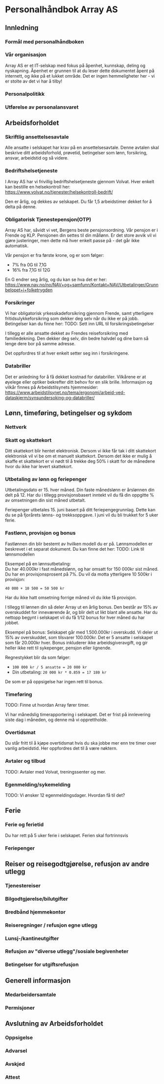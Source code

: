 # Personalhåndbok Array AS

## Innledning

### Formål med personalhåndboken
### Vår organisasjon
Array AS er et IT-selskap med fokus på åpenhet, kunnskap, deling og nyskapning. Åpenhet er grunnen til at du leser dette dokumentet åpent på internett, og ikke på et lukket område. Det er ingen hemmeligheter her - vi er stolte av det vi har å tilby!

### Personalpolitikk
### Utførelse av personalansvaret

## Arbeidsforholdet
### Skriftlig ansettelsesavtale
Alle ansatte i selskapet har krav på en ansettelsesavtale. Denne avtalen skal beskrive ditt arbeidsforhold, prøvetid, betingelser som lønn, forsikring, ansvar, arbeidstid og så videre.
### Bedriftshelsetjeneste
I Array AS har vi frivillig bedriftshelsetjeneste gjennom Volvat. Hver enkelt kan bestille en helsekontroll her:
https://www.volvat.no/tjenester/helsekontroll-bedrift/

Den er årlig, og dekkes av selskapet. Du får 1,5 arbeidstimer dekket for å delta på denne.

### Obligatorisk Tjenestepensjon(OTP)
Array AS har, såvidt vi vet, Bergens beste pensjonsordning. Vår pensjon er i Frende og KLP. Pensjonen din settes til din mållønn. Er det store avvik vil vi gjøre justeringer, men dette må hver enkelt passe på - det går ikke automatisk.

Vår pensjon er fra første krone, og er som følger:
* 7% fra 0G til 7,1G
* 16% fra 7,1G til 12G

En G endrer seg årlig, og du kan se hva det er her:
https://www.nav.no/no/NAV+og+samfunn/Kontakt+NAV/Utbetalinger/Grunnbelopet+i+folketrygden

### Forsikringer
Vi har obligatorisk yrkesskadeforsikring gjennom Frende, samt ytterligere fritidsulykkeforsikring som dekker deg selv når du ikke er på jobb. Betingelser kan du finne her:
TODO: Sett inn URL til forsikringsbetingelser

I tillegg er alle ansatte dekket av Frendes reiseforsikring med familiedekning. Den dekker deg selv, din bedre halvdel og dine barn så lenge dere bor på samme adresse.

Det oppfordres til at hver enkelt setter seg inn i forsikringene.

### Databriller
Det er anledning for å få dekket kostnad for databriller. Vilkårene er at øyelege eller optiker bekrefter ditt behov for en slik brille. Informasjon og vilkår finnes på Arbeidstilsynets hjemmesider:
https://www.arbeidstilsynet.no/tema/ergonomi/arbeid-ved-dataskjerm/synsundersoking-og-databriller/

## Lønn, timeføring, betingelser og sykdom
### Nettverk
### Skatt og skattekort
Ditt skattekort blir hentet elektronisk. Dersom vi ikke får tak i ditt skattekort elektronisk vil vi be om et manuelt skattekort. Dersom det ikke er mulig å skaffe et skattekort er vi nødt til å trekke deg 50% i skatt for de månedene hvor du ikke har levert skattekort.

### Utbetaling av lønn og feriepenger
Utbetalingsdato er 15. hver måned. Din faste månedslønn er årslønnen din delt på 12. Har du i tillegg provisjonsbasert inntekt vil du få din oppgitte % av omsetningen din sist måned utbetalt.

Feriepenger utbetales 15. juni basert på ditt feriepengegrunnlag. Dette kan du se på fjorårets lønns- og trekksoppgave. I juni vil du bli trukket for 5 uker ferie.

### Fastlønn, provisjon og bonus
Fastlønnen din blir bestemt av hvilken modell du er på. Lønnsmodellen er beskrevet i et separat dokument. Du kan finne det her:
TODO: Link til lønnsmodellen

Eksempel på en lønnsutbetaling:  
Du har 40.000kr i fast månedslønn, og har omsatt for 150 000kr sist måned. Du har en provisjonsprosent på 7%. Du vil da motta ytterligere 10 500kr i provisjon:

`40 000 + 10 500 = 50 500 kr`

Har du ikke hatt omsetning forrige måned vil du ikke få provisjon.

I tillegg til lønnen din så deler Array ut en årlig bonus. Den består av 15% av overskuddet for inneværende år, og blir delt ut likt blant alle ansatte. Har du nettopp begynt i selskapet vil du få 1/12 bonus for hver måned du har jobbet.

Eksempel på bonus:
Selskapet går med 1.500.000kr i overskudd. Vi deler ut 15% av overskuddet, som tilsvarer 100.000kr. Det er 5 ansatte i selskapet som får 20.000kr hver. Bonus inkluderer ikke arbeidsgiveravgift, og gir heller ikke rett til sykepenger, pensjon eller lignende.

Regnestykket blir da som følger:  
* `100 000 kr / 5 ansatte = 20 000 kr`
* Din utbetaling: `20 000 kr * 0.859 = 17 180 kr`

De som er på oppsigelse har ingen rett til bonus.

### Timeføring
TODO: Finne ut hvordan Array fører timer.

Vi har månedslig timerapportering i selskapet. Det er frist på innlevering siste dag i måneden, og denne må vi opprettholde.

### Overtidsmat
Du står fritt til å kjøpe overtidsmat hvis du ska jobbe mer enn tre timer over vanlig arbeidstid. Her oppfordres det til å være nøktern.

### Avtaler og tilbud
TODO: Avtaler med Volvat, treningssenter og mer.

### Egenmelding/sykemelding

TODO: Vi ønsker 12 egenmeldingsdager. Hvordan få til det?

## Ferie
### Ferie og ferietid
Du har rett på 5 uker ferie i selskapet. Ferien skal fortrinnsvis
### Feriepenger

## Reiser og reisegodtgjørelse, refusjon av andre utlegg
### Tjenestereiser
### Bilgodtgjørelse/bilutgifter
### Bredbånd hjemmekontor
### Reiseregninger / refusjon egne utlegg
### Lunsj-/kantineutgifter
### Refusjon av "diverse utlegg"/sosiale begivenheter
### Betingelser for utgiftsrefusjon

## Generell informasjon
### Medarbeidersamtale
### Permisjoner

## Avslutning av Arbeidsforholdet
### Oppsigelse
### Advarsel
### Avskjed
### Attest
